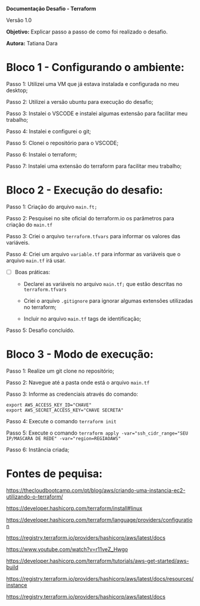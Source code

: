 
**Documentação Desafio - Terraform**

Versão 1.0

**Objetivo:** Explicar passo a passo de como foi realizado o desafio.

**Autora:** Tatiana Dara
  
# Bloco 1 - Configurando o ambiente:
  
Passo 1: Utilizei uma VM que já estava instalada e configurada no meu desktop;

Passo 2: Utilizei a versão ubuntu para execução do desafio;

Passo 3: Instalei o VSCODE e instalei algumas extensão para facilitar meu trabalho;

Passo 4: Instalei e configurei o git;

Passo 5: Clonei o repositório para o VSCODE;

Passo 6: Instalei o terraform; 

Passo 7: Instalei uma extensão do terraform para facilitar meu trabalho;
  
# Bloco 2 - Execução do desafio:

 Passo 1: Criação do arquivo `main.ft;`

 Passo 2: Pesquisei no site oficial do terraform.io os parâmetros para criação do `main.tf`

Passo 3: Criei o arquivo `terraform.tfvars` para informar os valores das variáveis. 

Passo 4: Criei um arquivo `variable.tf` para informar as variáveis que o arquivo `main.tf` irá usar.

 - [ ] Boas práticas: 
	 - Declarei as variáveis no arquivo `main.tf;` que estão descritas no `terraform.tfvars`
	 
	 - Criei o arquivo `.gitignore` para ignorar algumas extensões utilizadas no terraform; 

	 - Incluir no arquivo `main.tf` tags de identificação;

Passo 5: Desafio concluído.
 
# Bloco 3 - Modo de execução:

Passo 1: Realize um git clone no repositório; 

Passo 2: Navegue até a pasta onde está o arquivo `main.tf`

Passo 3: Informe as credenciais através do comando: 

    export AWS_ACCESS_KEY_ID="CHAVE"
    export AWS_SECRET_ACCESS_KEY="CHAVE SECRETA"

Passo 4: Execute o comando `terraform init`

Passo 5: Execute o comando `terraform apply -var="ssh_cidr_range="SEU IP/MASCARA DE REDE" -var="region=REGIAOAWS"`

Passo 6: Instância criada;


# Fontes de pequisa:

https://thecloudbootcamp.com/pt/blog/aws/criando-uma-instancia-ec2-utilizando-o-terraform/

https://developer.hashicorp.com/terraform/install#linux

https://developer.hashicorp.com/terraform/language/providers/configuration

https://registry.terraform.io/providers/hashicorp/aws/latest/docs

https://www.youtube.com/watch?v=r11veZ_Hwgo

https://developer.hashicorp.com/terraform/tutorials/aws-get-started/aws-build

https://registry.terraform.io/providers/hashicorp/aws/latest/docs/resources/instance

https://registry.terraform.io/providers/hashicorp/aws/latest/docs

